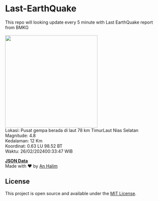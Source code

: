 # Last-EarthQuake
This repo will looking update every 5 minute with Last EarthQuake report from BMKG
<br>
<br>
<img src="https://static.bmkg.go.id/20240226003347.mmi.jpg" width="300"/>
<br>
Lokasi: Pusat gempa berada di laut 78 km TimurLaut Nias Selatan <br>
Magnitude: 4.8 <br>
Kedalaman: 12 Km <br>
Koordinat: 0.63 LU 98.52 BT <br>
Waktu: 26/02/202400:33:47 WIB <br>

<a href="./data/data.json">**JSON Data**</a>
<br>
Made with ❤️ by <a href="https://github.com/an-halim">An Halim</a>
## License

This project is open source and available under the [MIT License](LICENSE).
